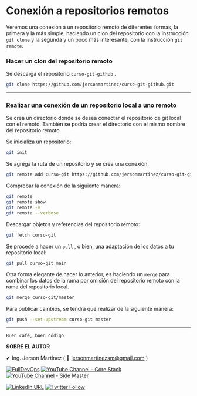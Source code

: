 
# Conexión a repositorios remotos

Veremos una conexión a un repositorio remoto de diferentes formas, la primera y la más simple, haciendo un clon del repositorio con la instrucción `git clone` y la segunda y un poco más interesante, con la instrucción `git remote`. 

### Hacer un clon del repositorio remoto

Se descarga el repositorio `curso-git-github` .
```bash
git clone https://github.com/jersonmartinez/curso-git-github.git
```
---

### Realizar una conexión de un repositorio local a uno remoto

Se crea un directorio donde se desea conectar el repositorio de git local con el remoto. También se podría crear el directorio con el mismo nombre del repositorio remoto. 

Se inicializa un repositorio: 
```bash
git init
```

Se agrega la ruta de un repositorio y se crea una conexión: 
```bash
git remote add curso-git https://github.com/jersonmartinez/curso-git-github.git
```

Comprobar la conexión de la siguiente manera: 
```bash
git remote
git remote show
git remote -v
git remote --verbose
```

Descargar objetos y referencias del repositorio remoto: 
```bash
git fetch curso-git
```

Se procede a hacer un `pull` ,  o bien, una adaptación de los datos a tu repositorio local: 
```bash
git pull curso-git main
```

Otra forma elegante de hacer lo anterior, es haciendo un `merge` para combinar los datos de la rama por omisión del repositorio remoto con la rama del repositorio local.
```bash
git merge curso-git/master
```

Para publicar cambios, se tendrá que realizar de la siguiente manera: 
```bash
git push --set-upstream curso-git master
```
---

`Buen café, buen código`

**SOBRE EL AUTOR**

✔ Ing. Jerson Martínez ( 💌 jersonmartinezsm@gmail.com )

<a href="https://www.fulldevops.es/?suscribirse" target="_blank"><img alt="FullDevOps" src="https://img.shields.io/twitter/url?color=9cf&label=%40FullDevOps&logo=FullDevOps&logoColor=informational&style=for-the-badge&url=https%3A%2F%2Ftwitter.com%2Fantoniomorenosm"></a>
<a href="https://www.youtube.com/user/gvideosmtutorialesgm/videos" target="_blank"><img alt="YouTube Channel - Core Stack" src="https://img.shields.io/twitter/url?color=red&label=%40Core%20Stack&logo=Side%20Master&logoColor=yellow&style=for-the-badge&url=https%3A%2F%2Ftwitter.com%2Fantoniomorenosm"></a>
<a href="https://www.youtube.com/user/sidemastersupremo/videos" target="_blank"><img alt="YouTube Channel - Side Master" src="https://img.shields.io/twitter/url?color=red&label=%40Side%20Master&logo=Side%20Master&logoColor=yellow&style=for-the-badge&url=https%3A%2F%2Ftwitter.com%2Fantoniomorenosm"></a>

<a href="https://www.linkedin.com/in/jersonmartinezsm/" target="_blank"><img alt="LinkedIn URL" src="https://img.shields.io/twitter/url?label=Ing.%20Jerson%20Mart%C3%ADnez&logo=linkedin&style=social&url=https%3A%2F%2Fwww.linkedin.com%2Fin%2Fjersonmartinezsm%2F"></a>
<a href="https://twitter.com/antoniomorenosm" target="_blank"><img alt="Twitter Follow" src="https://img.shields.io/twitter/follow/antoniomorenosm?label=S%C3%ADgueme%20en%20%40antoniomorenosm&style=social"></a>

